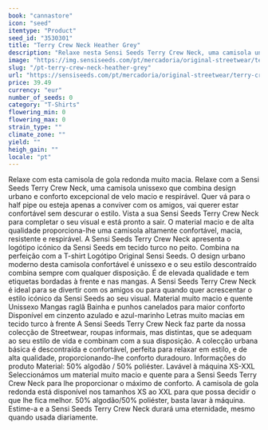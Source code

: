 ```yaml
---
book: "cannastore"
icon: "seed"
itemtype: "Product"
seed_id: "3530301"
title: "Terry Crew Neck Heather Grey"
description: "Relaxe nesta Sensi Seeds Terry Crew Neck, uma camisola unissexo muito macia que combina design urbano e verdadeiro conforto. Compre já!"
image: "https://img.sensiseeds.com/pt/mercadoria/original-streetwear/terry-crew-neck-heather-grey-image.png"
slug: "/pt-terry-crew-neck-heather-grey"
url: "https://sensiseeds.com/pt/mercadoria/original-streetwear/terry-crew-neck-heather-grey?a_aid=cannastore"
price: 39.49
currency: "eur"
number_of_seeds: 0
category: "T-Shirts"
flowering_min: 0
flowering_max: 0
strain_type: ""
climate_zone: ""
yield: ""
heigh_gain: ""
locale: "pt"
---
```

Relaxe com esta camisola de gola redonda muito macia. Relaxe com a Sensi Seeds Terry Crew Neck, uma camisola unissexo que combina design urbano e conforto excepcional de velo macio e respirável. Quer vá para o half pipe ou esteja apenas a conviver com os amigos, vai querer estar confortável sem descurar o estilo. Vista a sua Sensi Seeds Terry Crew Neck para completar o seu visual e está pronto a sair. O material macio e de alta qualidade proporciona-lhe uma camisola altamente confortável, macia, resistente e respirável. A Sensi Seeds Terry Crew Neck apresenta o logótipo icónico da Sensi Seeds em tecido turco no peito. Combina na perfeição com a T-shirt Logótipo Original Sensi Seeds. O design urbano moderno desta camisola confortável é unissexo e o seu estilo descontraído combina sempre com qualquer disposição. É de elevada qualidade e tem etiquetas bordadas à frente e nas mangas. A Sensi Seeds Terry Crew Neck é ideal para se divertir com os amigos ou para quando quer acrescentar o estilo icónico da Sensi Seeds ao seu visual. Material muito macio e quente Unissexo Mangas raglã Bainha e punhos canelados para maior conforto Disponível em cinzento azulado e azul-marinho Letras muito macias em tecido turco à frente A Sensi Seeds Terry Crew Neck faz parte da nossa colecção de Streetwear, roupas informais, mas distintas, que se adequam ao seu estilo de vida e combinam com a sua disposição. A colecção urbana básica é descontraída e confortável, perfeita para relaxar em estilo, e de alta qualidade, proporcionando-lhe conforto duradouro. Informações do produto Material: 50% algodão / 50% poliéster. Lavável à máquina XS-XXL Seleccionámos um material muito macio e quente para a Sensi Seeds Terry Crew Neck para lhe proporcionar o máximo de conforto. A camisola de gola redonda está disponível nos tamanhos XS ao XXL para que possa decidir o que lhe fica melhor. 50% algodão/50% poliéster, basta lavar à máquina. Estime-a e a Sensi Seeds Terry Crew Neck durará uma eternidade, mesmo quando usada diariamente.
